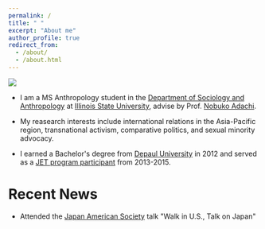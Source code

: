 ```yaml
---
permalink: /
title: " "
excerpt: "About me"
author_profile: true
redirect_from: 
  - /about/
  - /about.html
---
```


<p aling="center">
<img src="https://github.com/denavioushoover/denavioushoover.github.io/blob/master/images/UNF1080.jpg">
</p>


* I am a MS Anthropology student in the <a href ="https://soa.illinoisstate.edu/" target=" ">Department of Sociology and Anthropology</a> at <a href="https://www.illinoisstate.edu/" target=" ">Illinois State University</a>, advise by Prof. <a href="https://soa.illinoisstate.edu/faculty_staff/profile.php?ulid=nadachi#fs-tabs-accord1" target=" ">Nobuko Adachi</a>. 

* My reasearch interests include international relations in the Asia-Pacific region, transnational activism, comparative politics, and sexual minority advocacy. 

* I earned a Bachelor's degree from <a href="https://www.depaul.edu/Pages/default.aspx" target=" ">Depaul University</a> in 2012 and served as a <a href ="https://jetprogramusa.org/" target=" ">JET program participant</a> from 2013-2015. 

# Recent News

* Attended the <a href="https://jaschicago.org/" target=" ">Japan American Society</a> talk "Walk in U.S., Talk on Japan"
